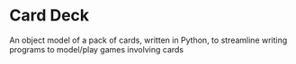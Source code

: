 # Card Deck

An object model of a pack of cards, written in Python, to streamline writing programs to model/play games involving cards
